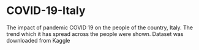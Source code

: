 # COVID-19-Italy
The impact of pandemic COVID 19 on the people of the country, Italy. The trend which it has spread across the people were shown. Dataset was downloaded from Kaggle
